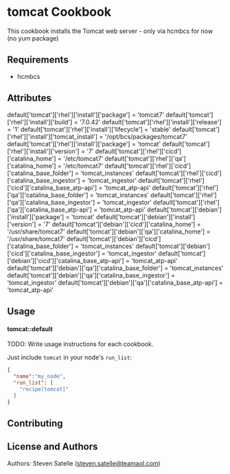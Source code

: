 tomcat Cookbook
===============
This cookbook installs the Tomcat web server - only via hcmbcs for now (no yum package)

Requirements
------------
- hcmbcs 

Attributes
----------
default['tomcat']['rhel']['install']['package']					= 'tomcat7'
default['tomcat']['rhel']['install']['build'] 						= '7.0.42'
default['tomcat']['rhel']['install']['release'] 					= '1'
default['tomcat']['rhel']['install']['lifecycle'] 					= 'stable'
default['tomcat']['rhel']['install']['tomcat_install']				= '/opt/bcs/packages/tomcat7'
default['tomcat']['rhel']['install']['package']					= 'tomcat'
default['tomcat']['rhel']['install']['version'] 					= '7'
default['tomcat']['rhel']['cicd']['catalina_home']				= '/etc/tomcat7'
default['tomcat']['rhel']['qa']['catalina_home']				= '/etc/tomcat7'
default['tomcat']['rhel']['cicd']['catalina_base_folder']			= 'tomcat_instances'
default['tomcat']['rhel']['cicd']['catalina_base_ingestor']		= 'tomcat_ingestor'
default['tomcat']['rhel']['cicd']['catalina_base_atp-api']		= 'tomcat_atp-api'
default['tomcat']['rhel']['qa']['catalina_base_folder']			= 'tomcat_instances'
default['tomcat']['rhel']['qa']['catalina_base_ingestor']		= 'tomcat_ingestor'
default['tomcat']['rhel']['qa']['catalina_base_atp-api']			= 'tomcat_atp-api'
default['tomcat']['debian']['install']['package']				= 'tomcat'
default['tomcat']['debian']['install']['version'] 				= '7'
default['tomcat']['debian']['cicd']['catalina_home']			= '/usr/share/tomcat7'
default['tomcat']['debian']['qa']['catalina_home']				= '/usr/share/tomcat7'
default['tomcat']['debian']['cicd']['catalina_base_folder']		= 'tomcat_instances'
default['tomcat']['debian']['cicd']['catalina_base_ingestor']	= 'tomcat_ingestor'
default['tomcat']['debian']['cicd']['catalina_base_atp-api']		= 'tomcat_atp-api'
default['tomcat']['debian']['qa']['catalina_base_folder']		= 'tomcat_instances'
default['tomcat']['debian']['qa']['catalina_base_ingestor']		= 'tomcat_ingestor'
default['tomcat']['debian']['qa']['catalina_base_atp-api']		= 'tomcat_atp-api'

Usage
-----
#### tomcat::default
TODO: Write usage instructions for each cookbook.


Just include `tomcat` in your node's `run_list`:

```json
{
  "name":"my_node",
  "run_list": [
    "recipe[tomcat]"
  ]
}
```

Contributing
------------


License and Authors
-------------------
Authors: 
	Steven Satelle (steven.satelle@teamaol.com)
